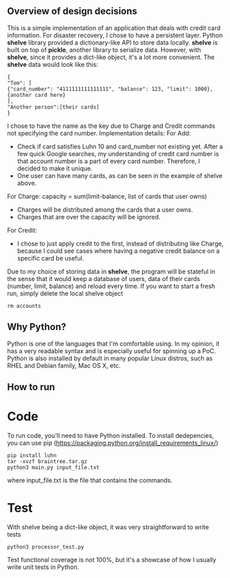 ## Overview of design decisions
This is a simple implementation of an application that deals with credit 
card information.
For disaster recovery, I chose to have a persistent layer. 
Python **shelve** library provided a dictionary-like API to store data locally.
**shelve** is built on top of **pickle**, another library to serialize data. However,
with **shelve**, since it provides a dict-like object, it's a lot more convenient.
The **shelve** data would look like this:

```
{
"Tom": [
{"card_number": "4111111111111111", "balance": 123, "limit": 1000},
{another card here}
], 
"Another person":[their cards]
}
```
I chose to have the name as the key due to Charge and Credit commands not specifying
the card number. 
Implementation details:
For Add:
- Check if card satisfies Luhn 10 and card_number not existing yet. 
After a few quick Google searches, my understanding of credit card number is that
account number is a part of every card number. Therefore, I decided to make it unique.
- One user can have many cards, as can be seen in the example of shelve above.

For Charge:
capacity = sum(limit-balance, list of cards that user owns)
- Charges will be distributed among the cards that a user owns. 
- Charges that are over the capacity will be ignored.

For Credit:
- I chose to just apply credit to the first, instead of distributing like Charge,
because I could see cases where having a negative credit balance on a specific card be
useful.

Due to my choice of storing data in **shelve**, the program will be stateful in the 
sense that it would keep a database of users, data of their cards 
(number, limit, balance) and reload every time.
If you want to start a fresh run, simply delete the local shelve object
```
rm accounts
```

## Why Python?
Python is one of the languages that I'm comfortable using. In my opinion,
it has a very readable syntax and is especially useful for spinning up a PoC.
Python is also installed by default in many popular Linux distros, such as RHEL
and Debian family, Mac OS X, etc. 

## How to run
# Code
To run code, you'll need to have Python installed. To install dedepencies, you can use
pip (https://packaging.python.org/install_requirements_linux/)
```
pip install luhn
tar -xvzf braintree.tar.gz
python3 main.py input_file.txt
```
where input_file.txt is the file that contains the commands.

# Test
With shelve being a dict-like object, it was very straightforward to write tests
```
python3 processor_test.py
```
Test functional coverage is not 100%, but it's a showcase of how I usually write unit
tests in Python.

